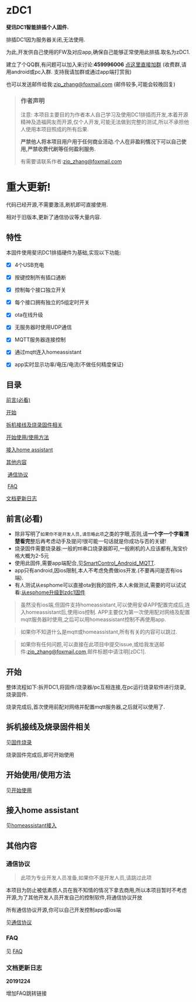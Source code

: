 # zDC1
**斐讯DC1智能排插个人固件.**

排插DC1因为服务器关闭,无法使用.

为此,开发供自己使用的FW及对应app,确保自己能够正常使用此排插.取名为zDC1.



建立了个QQ群,有问题可以加入来讨论:**459996006**  [点这里直接加群](//shang.qq.com/wpa/qunwpa?idkey=9104eabd6131d856b527ad89636fc603eb745a5d047e8b45d183165c8e607e59)  (收费群,请用android或pc入群. 支持我请加群或通过app端打赏我)

也可以发送邮件给我:zip_zhang@foxmail.com  (邮件较多,可能会较晚回复)



> ### 作者声明
>
> 注意: 本项目主要目的为作者本人自己学习及使用DC1排插而开发,本着开源精神及造福网友而开源,仅个人开发,可能无法做到完整的测试,所以不承担他人使用本项目照成的所有后果.
>
> **严禁他人将本项目用户用于任何商业活动.个人在非盈利情况下可以自己使用,严禁收费代刷等任何盈利服务.**
> 
> 有需要请联系作者:zip_zhang@foxmail.com





# 重大更新!

代码已经开源,不需要激活,刷机即可直接使用.

相对于旧版本,更新了通信协议等大量内容.



## 特性

本固件使用斐讯DC1排插硬件为基础,实现以下功能:

- [x] 4个USB充电
- [x] 按键控制所有插口通断
- [x] 控制每个接口独立开关
- [x] 每个接口拥有独立的5组定时开关
- [x] ota在线升级
- [x] 无服务器时使用UDP通信
- [x] MQTT服务器连接控制
- [x] 通过mqtt连入homeassistant
- [x] app实时显示功率/电压/电流(不做任何精度保证)

  



## 目录

[前言(必看)](#前言必看)

[开始](#开始)

[拆机接线及烧录固件相关](#拆机接线及烧录固件相关)

[开始使用/使用方法](#开始使用/使用方法)

[接入home assistant](#接入home-assistant)

[其他内容](#其他内容)

​	[通信协议](#通信协议)

​	[FAQ](#FAQ)

[文档更新日志](#文档更新日志)



## 前言(必看)

- 除非写明了`如果你不是开发人员,请忽略此项`之类的字眼,否则,请**一个字一个字看清楚看完**整后再考虑动手及提问!很可能一句话就是你成功与否的关键!
- 烧录固件需要烧录器:一般的ttl串口烧录器即可,一般刷机的人应该都有,淘宝价格大概为2-5元
- 使用此固件,需要app端配合,见[SmartControl_Android_MQTT](https://github.com/a2633063/SmartControl_Android_MQTT).
- app只有android,因ios限制,本人不考虑免费做ios开发.(不要再问是否有ios端).
- 有人测试从esphome可以直接ota到我的固件,本人未做测试,需要的可以试试看:[从esphome升级到zdc1固件](https://github.com/a2633063/zDC1_public/wiki/固件烧录#从esphome升级到zdc1固件)

> 虽然没有ios端,但固件支持homeassistant,可以使用安卓APP配置完成后,连入homeassistant后,使用ios控制. APP主要仅为第一次使用配对网络及配置mqtt服务器时使用,之后可以用homeassistant控制不再使用app.

> 如果你不知道什么是mqtt或homeassistant,所有有关的内容可以跳过.

> 如果你有任何问题,可以直接在此项目中提交issue,或给我发送邮件:zip_zhang@foxmail.com,邮件标题中请注明[zDC1].
>
> 





## 开始

整体流程如下:拆开DC1,将固件/烧录器/pc互相连接,在pc运行烧录软件进行烧录,烧录固件.

烧录完成后,首次使用前配对网络并配置mqtt服务器,之后就可以使用了.



## 拆机接线及烧录固件相关

见[固件烧录](https://github.com/a2633063/zDC1_public/wiki/固件烧录)

烧录固件完成后,即可开始使用



## 开始使用/使用方法

见[开始使用](https://github.com/a2633063/zDC1_public/wiki/开始使用)



## 接入home assistant

见[homeassistant接入](https://github.com/a2633063/zDC1_public/wiki/homeassistant接入)



## 其他内容



### 通信协议

> 此项为专业开发人员准备,如果你不是开发人员,请跳过此项

本项目为防止被低素质人员在我不知情的情况下拿去商用,所以本项目暂时不考虑开源,为了其他开发人员开发自己的控制软件,将通信协议开放

所有通信协议开源,你可以自己开发控制app或ios端

见[通信协议](https://github.com/a2633063/zDC1_public/wiki/通信协议)



### FAQ

见 [FAQ](https://github.com/a2633063/SmartControl_Android_MQTT/wiki/FAQ)



### 文档更新日志

**20191224**

增加FAQ跳转链接